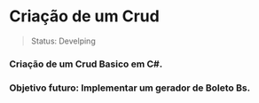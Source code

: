 <h1> Criação de um Crud </h1>

>Status: Develping

### Criação de um Crud Basico em C#. 

### Objetivo futuro: Implementar um gerador de Boleto Bs. 


